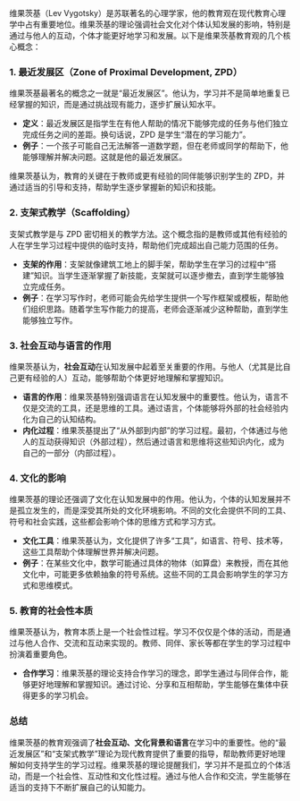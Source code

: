 维果茨基（Lev Vygotsky）是苏联著名的心理学家，他的教育观在现代教育心理学中占有重要地位。维果茨基的理论强调社会文化对个体认知发展的影响，特别是通过与他人的互动，个体才能更好地学习和发展。以下是维果茨基教育观的几个核心概念：

### 1. **最近发展区（Zone of Proximal Development, ZPD）**

维果茨基最著名的概念之一就是“最近发展区”。他认为，学习并不是简单地重复已经掌握的知识，而是通过挑战现有能力，逐步扩展认知水平。

- **定义**：最近发展区是指学生在有他人帮助的情况下能够完成的任务与他们独立完成任务之间的差距。换句话说，ZPD 是学生“潜在的学习能力”。
- **例子**：一个孩子可能自己无法解答一道数学题，但在老师或同学的帮助下，他能够理解并解决问题。这就是他的最近发展区。

维果茨基认为，教育的关键在于教师或更有经验的同伴能够识别学生的 ZPD，并通过适当的引导和支持，帮助学生逐步掌握新的知识和技能。

### 2. **支架式教学（Scaffolding）**

支架式教学是与 ZPD 密切相关的教学方法。这个概念指的是教师或其他有经验的人在学生学习过程中提供的临时支持，帮助他们完成超出自己能力范围的任务。

- **支架的作用**：支架就像建筑工地上的脚手架，帮助学生在学习的过程中“搭建”知识。当学生逐渐掌握了新技能，支架就可以逐步撤去，直到学生能够独立完成任务。
- **例子**：在学习写作时，老师可能会先给学生提供一个写作框架或模板，帮助他们组织思路。随着学生写作能力的提高，老师会逐渐减少这种帮助，直到学生能够独立写作。

### 3. **社会互动与语言的作用**

维果茨基认为，**社会互动**在认知发展中起着至关重要的作用。与他人（尤其是比自己更有经验的人）互动，能够帮助个体更好地理解和掌握知识。

- **语言的作用**：维果茨基特别强调语言在认知发展中的重要性。他认为，语言不仅是交流的工具，还是思维的工具。通过语言，个体能够将外部的社会经验内化为自己的认知结构。
- **内化过程**：维果茨基提出了“从外部到内部”的学习过程。最初，个体通过与他人的互动获得知识（外部过程），然后通过语言和思维将这些知识内化，成为自己的一部分（内部过程）。

### 4. **文化的影响**

维果茨基的理论还强调了文化在认知发展中的作用。他认为，个体的认知发展并不是孤立发生的，而是深受其所处的文化环境影响。不同的文化会提供不同的工具、符号和社会实践，这些都会影响个体的思维方式和学习方式。

- **文化工具**：维果茨基认为，文化提供了许多“工具”，如语言、符号、技术等，这些工具帮助个体理解世界并解决问题。
- **例子**：在某些文化中，数学可能通过具体的物体（如算盘）来教授，而在其他文化中，可能更多依赖抽象的符号系统。这些不同的工具会影响学生的学习方式和思维模式。

### 5. **教育的社会性本质**

维果茨基认为，教育本质上是一个社会性过程。学习不仅仅是个体的活动，而是通过与他人合作、交流和互动来实现的。教师、同伴、家长等都在学生的学习过程中扮演着重要角色。

- **合作学习**：维果茨基的理论支持合作学习的理念，即学生通过与同伴合作，能够更好地理解和掌握知识。通过讨论、分享和互相帮助，学生能够在集体中获得更多的学习机会。

### 总结

维果茨基的教育观强调了**社会互动、文化背景和语言**在学习中的重要性。他的“最近发展区”和“支架式教学”理论为现代教育提供了重要的指导，帮助教师更好地理解如何支持学生的学习过程。维果茨基的理论提醒我们，学习并不是孤立的个体活动，而是一个社会性、互动性和文化性过程。通过与他人合作和交流，学生能够在适当的支持下不断扩展自己的认知能力。
